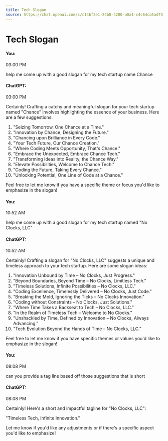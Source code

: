 ```yaml
---
title: Tech Slogan
source: https://chat.openai.com/c/c14bf2e1-24b8-4200-a0a1-c4c64ca5ad74
---
```


# Tech Slogan

#### You:
<time datetime="2024-02-06T20:00:22.809Z" title="2/6/2024, 3:00:22 PM">03:00 PM</time>

help me come up with a good slogan for my tech startup name Chance

#### ChatGPT:
<time datetime="2024-02-06T20:00:29.419Z" title="2/6/2024, 3:00:29 PM">03:00 PM</time>

Certainly! Crafting a catchy and meaningful slogan for your tech startup named "Chance" involves highlighting the essence of your business. Here are a few suggestions:

1. "Seizing Tomorrow, One Chance at a Time."
2. "Innovation by Chance, Designing the Future."
3. "Chancing upon Brilliance in Every Code."
4. "Your Tech Future, Our Chance Creation."
5. "Where Coding Meets Opportunity, That's Chance."
6. "Embrace the Unexpected, Embrace Chance Tech."
7. "Transforming Ideas into Reality, the Chance Way."
8. "Elevate Possibilities, Welcome to Chance Tech."
9. "Coding the Future, Taking Every Chance."
10. "Unlocking Potential, One Line of Code at a Chance."

Feel free to let me know if you have a specific theme or focus you'd like to emphasize in the slogan!


#### You:
<time datetime="2024-02-07T15:52:40.171Z" title="2/7/2024, 10:52:40 AM">10:52 AM</time>

help me come up with a good slogan for my tech startup named "No Clocks, LLC"

#### ChatGPT:
<time datetime="2024-02-07T15:52:49.644Z" title="2/7/2024, 10:52:49 AM">10:52 AM</time>

Certainly! Crafting a slogan for "No Clocks, LLC" suggests a unique and timeless approach to your tech startup. Here are some slogan ideas:

1. "Innovation Unbound by Time – No Clocks, Just Progress."
2. "Beyond Boundaries, Beyond Time – No Clocks, Limitless Tech."
3. "Timeless Solutions, Infinite Possibilities – No Clocks, LLC."
4. "Coding Excellence, Timelessly Delivered – No Clocks, Just Code."
5. "Breaking the Mold, Ignoring the Ticks – No Clocks Innovation."
6. "Coding without Constraints – No Clocks, Just Solutions."
7. "Where Time Takes a Backseat to Tech – No Clocks, LLC."
8. "In the Realm of Timeless Tech – Welcome to No Clocks."
9. "Unshackled by Time, Defined by Innovation – No Clocks, Always Advancing."
10. "Tech Evolution Beyond the Hands of Time – No Clocks, LLC."

Feel free to let me know if you have specific themes or values you'd like to emphasize in the slogan!


#### You:
<time datetime="2024-02-22T01:08:44.171Z" title="2/21/2024, 8:08:44 PM">08:08 PM</time>

can you provide a tag line based off those suggestions that is short

#### ChatGPT:
<time datetime="2024-02-22T01:08:45.500Z" title="2/21/2024, 8:08:45 PM">08:08 PM</time>

Certainly! Here's a short and impactful tagline for "No Clocks, LLC":

"Timeless Tech, Infinite Innovation."

Let me know if you'd like any adjustments or if there's a specific aspect you'd like to emphasize!
